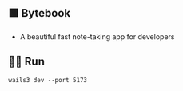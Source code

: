 ## 🟩 Bytebook

* A beautiful fast note-taking app for developers

## 🏃‍➡️ Run
```
wails3 dev --port 5173
```
